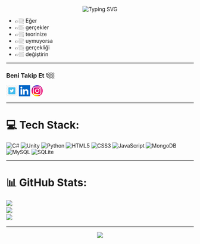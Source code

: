 
<p align="center">
  <img src="https://readme-typing-svg.demolab.com?font=Fira+Code&size=24&pause=1000&color=F75C7E&center=true&vCenter=true&width=435&lines=Merhaba+Ben+Barış&font_color=F75C7E;F7A56B;F7B04E;F7F67F;F7E0F5" alt="Typing SVG" />
</p>




- 👉🏼 Eğer
- 👉🏼 gerçekler
- 👉🏼 teorinize
- 👉🏼 uymuyorsa
- 👉🏼 gerçekliği
- 👉🏼 değiştirin

----------------------------------------------------------------------------------------------------------------------------

### Beni Takip Et 👇🏼

<a href="https://twitter.com/bariskypnr"><img src="tw.jpg" width="30px"></a>
<a href="https://www.linkedin.com/in/bariskypnr"><img src="ln.png" width="30px"></a>
<a href="https://www.instagram.com/bariskypnr"><img src="ins.jpg" width="30px"></a>

----------------------------------------------------------------------------------------------------------------------------
# 💻 Tech Stack:
![C#](https://img.shields.io/badge/C%23-%23239120.svg?style=for-the-badge&logo=c-sharp&logoColor=white) 
![Unity](https://img.shields.io/badge/Unity-%23000000.svg?style=for-the-badge&logo=unity&logoColor=white) 
![Python](https://img.shields.io/badge/python-3670A0?style=for-the-badge&logo=python&logoColor=ffdd54) 
![HTML5](https://img.shields.io/badge/html5-%23E34F26.svg?style=for-the-badge&logo=html5&logoColor=white) 
![CSS3](https://img.shields.io/badge/css3-%231572B6.svg?style=for-the-badge&logo=css3&logoColor=white) 
![JavaScript](https://img.shields.io/badge/javascript-%23323330.svg?style=for-the-badge&logo=javascript&logoColor=%23F7DF1E) 
![MongoDB](https://img.shields.io/badge/MongoDB-%234ea94b.svg?style=for-the-badge&logo=mongodb&logoColor=white) 
![MySQL](https://img.shields.io/badge/mysql-%2300f.svg?style=for-the-badge&logo=mysql&logoColor=white) 
![SQLite](https://img.shields.io/badge/sqlite-%2307405e.svg?style=for-the-badge&logo=sqlite&logoColor=white)

----------------------------------------------------------------------------------------------------------------------------

# 📊 GitHub Stats:
![](https://github-readme-stats.vercel.app/api?username=bariskiyipinar&theme=radical&hide_border=false&include_all_commits=true&count_private=true)<br/>
![](https://github-readme-streak-stats.herokuapp.com/?user=bariskiyipinar&theme=radical&hide_border=false)<br/>
![](https://github-readme-stats.vercel.app/api/top-langs/?username=bariskiyipinar&theme=radical&hide_border=false&include_all_commits=true&count_private=true&layout=compact)


----------------------------------------------------------------------------------------------------------------------------

<p align="center">
 <img height="250" src="https://raw.githubusercontent.com/laudep/code-gif-generator/master/docs/img/generating.gif">
</p>


                      
